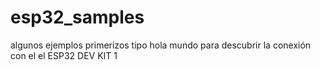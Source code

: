 # esp32_samples
algunos ejemplos primerizos tipo hola mundo para descubrir la conexión con el el ESP32 DEV KIT 1
